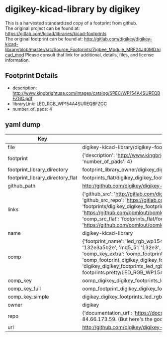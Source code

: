 # digikey-kicad-library by digikey  
This is a harvested standardized copy of a footprint from github.  
The original project can be found at:  
https://gitlab.com/kicad/libraries/kicad-footprints  
The original footprint can be found at:
http://gitlab.com/digikey/digikey-kicad-library/blob/master/src/Source_Footprints/Zigbee_Module_MRF24J40MD.kicad_mod
Please consult that link for additional, details, files, and license information.  
## Footprint Details
* description: http://www.kingbrightusa.com/images/catalog/SPEC/WP154A4SUREQBFZGC.pdf  
* libraryLink: LED_RGB_WP154A4SUREQBFZGC  
* number_of_pads: 4  
## yaml dump  
| Key | Value |  
| --- | --- |  
| file | digikey-kicad-library/digikey-footprints.pretty/LED_RGB_WP154A4SUREQBFZGC.kicad_mod |  
| footprint | {'description': 'http://www.kingbrightusa.com/images/catalog/SPEC/WP154A4SUREQBFZGC.pdf', 'libraryLink': 'LED_RGB_WP154A4SUREQBFZGC', 'number_of_pads': 4} |  
| footprint_library_directory | footprint_library_owner/digikey_digikey-kicad-library |  
| footprint_library_directory_flat | footprints_flat/digikey_digikey_footprints_led_rgb_wp154a4sureqbfzgc/working |  
| github_path | http://github.com/digikey/digikey-kicad-library/blob/master/digikey-footprints.pretty/LED_RGB_WP154A4SUREQBFZGC.kicad_mod |  
| links | {'github_src': 'http://gitlab.com/digikey/digikey-kicad-library/blob/master/src/Source_Footprints/Zigbee_Module_MRF24J40MD.kicad_mod', 'github_src_repo': 'https://gitlab.com/kicad/libraries/kicad-footprints', 'oomp_bot': 'footprints/digikey_digikey_footprints_led_rgb_wp154a4sureqbfzgc/working', 'oomp_bot_github': 'https://github.com/oomlout/oomlout_oomp_footprint_bot/tree/main/footprints/digikey_digikey_footprints_led_rgb_wp154a4sureqbfzgc/working', 'oomp_src_flat': 'footprints_flat/footprints_flat/digikey_digikey_footprints_led_rgb_wp154a4sureqbfzgc/working', 'oomp_src_flat_github': 'https://github.com/oomlout/oomlout_oomp_footprint_src/tree/main/footprints_flat/digikey_digikey_footprints_led_rgb_wp154a4sureqbfzgc/working'} |  
| name | digikey-kicad-library |  
| oomp | {'footprint_name': 'led_rgb_wp154a4sureqbfzgc', 'library_name': 'digikey_footprints', 'md5': '132e3a5b2e78b05e4c96722ebfe6b776', 'md5_10': '132e3a5b2e', 'md5_5': '132e3', 'md5_6': '132e3a', 'oomp_key': 'oomp_digikey_digikey_footprints_led_rgb_wp154a4sureqbfzgc', 'oomp_key_extra': 'oomp_footprint_digikey_digikey_footprints_led_rgb_wp154a4sureqbfzgc', 'oomp_key_full': 'oomp_footprint_digikey_digikey_footprints_led_rgb_wp154a4sureqbfzgc_132e3a', 'oomp_key_simple': 'digikey_digikey_footprints_led_rgb_wp154a4sureqbfzgc', 'original_filename': 'digikey-kicad-library/digikey-footprints.pretty/LED_RGB_WP154A4SUREQBFZGC.kicad_mod', 'owner_name': 'digikey'} |  
| oomp_key | oomp_digikey_digikey_footprints_led_rgb_wp154a4sureqbfzgc |  
| oomp_key_full | oomp_footprint_digikey_digikey_footprints_led_rgb_wp154a4sureqbfzgc |  
| oomp_key_simple | digikey_digikey_footprints_led_rgb_wp154a4sureqbfzgc |  
| owner | digikey |  
| repo | {'documentation_url': 'https://docs.github.com/rest/overview/resources-in-the-rest-api#rate-limiting', 'message': "API rate limit exceeded for 84.66.173.59. (But here's the good news: Authenticated requests get a higher rate limit. Check out the documentation for more details.)"} |  
| url | http://github.com/digikey/digikey-kicad-library |  

